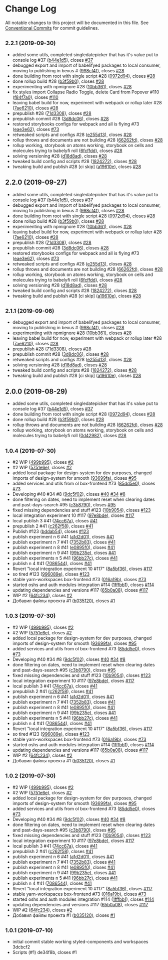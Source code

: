 # Change Log

All notable changes to this project will be documented in this file.
See [Conventional Commits](https://conventionalcommits.org) for commit guidelines.

## <small>2.2.1 (2019-09-30)</small>

* added some utils, completed singledatepicker that has it's value put to console log #37 ([b44e1d5](https://gitlab.ursip.ru/ursip/design-system/commit/b44e1d5)), closes [#37](https://gitlab.ursip.ru/ursip/design-system/issues/37)
* debugged export and import of babelifyed packages to local consumer, moving to publishing in bexus # ([998cf4f](https://gitlab.ursip.ru/ursip/design-system/commit/998cf4f)), closes [#28](https://gitlab.ursip.ru/ursip/design-system/issues/28)
* done building from root with single script #28 ([0972d94](https://gitlab.ursip.ru/ursip/design-system/commit/0972d94)), closes [#28](https://gitlab.ursip.ru/ursip/design-system/issues/28)
* done rollup build #28 ([b3f59b0](https://gitlab.ursip.ru/ursip/design-system/commit/b3f59b0)), closes [#28](https://gitlab.ursip.ru/ursip/design-system/issues/28)
* experimenting with npmignore #28 ([10bb361](https://gitlab.ursip.ru/ursip/design-system/commit/10bb361)), closes [#28](https://gitlab.ursip.ru/ursip/design-system/issues/28)
* fix styles import Collapse Radio Toggle, delete Card from Popover #110 ([f84f7a0](https://gitlab.ursip.ru/ursip/design-system/commit/f84f7a0)), closes [#110](https://gitlab.ursip.ru/ursip/design-system/issues/110)
* leaving babel build for now, experiment with webpack or rollup later #28 ([7ae6210](https://gitlab.ursip.ru/ursip/design-system/commit/7ae6210)), closes [#28](https://gitlab.ursip.ru/ursip/design-system/issues/28)
* prepublish #28 ([71d3308](https://gitlab.ursip.ru/ursip/design-system/commit/71d3308)), closes [#28](https://gitlab.ursip.ru/ursip/design-system/issues/28)
* prepublish commit #28 ([3d8dc06](https://gitlab.ursip.ru/ursip/design-system/commit/3d8dc06)), closes [#28](https://gitlab.ursip.ru/ursip/design-system/issues/28)
* restored storybooks configs for webpack and all is flying #73 ([eae3e62](https://gitlab.ursip.ru/ursip/design-system/commit/eae3e62)), closes [#73](https://gitlab.ursip.ru/ursip/design-system/issues/73)
* retweaked scripts and configs #28 ([e255d13](https://gitlab.ursip.ru/ursip/design-system/commit/e255d13)), closes [#28](https://gitlab.ursip.ru/ursip/design-system/issues/28)
* rollup throws and documents are not building #28 ([66262fd](https://gitlab.ursip.ru/ursip/design-system/commit/66262fd)), closes [#28](https://gitlab.ursip.ru/ursip/design-system/issues/28)
* rollup working, storybook on atoms working, storybook on cells and molecules trying to babelyfi roll ([6fcffdd](https://gitlab.ursip.ru/ursip/design-system/commit/6fcffdd)), closes [#28](https://gitlab.ursip.ru/ursip/design-system/issues/28)
* solving versioning #28 ([d18d8ad](https://gitlab.ursip.ru/ursip/design-system/commit/d18d8ad)), closes [#28](https://gitlab.ursip.ru/ursip/design-system/issues/28)
* tweaked build config and scripts #28 ([1824272](https://gitlab.ursip.ru/ursip/design-system/commit/1824272)), closes [#28](https://gitlab.ursip.ru/ursip/design-system/issues/28)
* tweaking build and publish #28 [ci skip] ([a19610e](https://gitlab.ursip.ru/ursip/design-system/commit/a19610e)), closes [#28](https://gitlab.ursip.ru/ursip/design-system/issues/28)





## 2.2.0 (2019-09-27)

* added some utils, completed singledatepicker that has it's value put to console log #37 ([b44e1d5](https://gitlab.ursip.ru/ursip/design-system/commit/b44e1d5)), closes [#37](https://gitlab.ursip.ru/ursip/design-system/issues/37)
* debugged export and import of babelifyed packages to local consumer, moving to publishing in bexus # ([998cf4f](https://gitlab.ursip.ru/ursip/design-system/commit/998cf4f)), closes [#28](https://gitlab.ursip.ru/ursip/design-system/issues/28)
* done building from root with single script #28 ([0972d94](https://gitlab.ursip.ru/ursip/design-system/commit/0972d94)), closes [#28](https://gitlab.ursip.ru/ursip/design-system/issues/28)
* done rollup build #28 ([b3f59b0](https://gitlab.ursip.ru/ursip/design-system/commit/b3f59b0)), closes [#28](https://gitlab.ursip.ru/ursip/design-system/issues/28)
* experimenting with npmignore #28 ([10bb361](https://gitlab.ursip.ru/ursip/design-system/commit/10bb361)), closes [#28](https://gitlab.ursip.ru/ursip/design-system/issues/28)
* leaving babel build for now, experiment with webpack or rollup later #28 ([7ae6210](https://gitlab.ursip.ru/ursip/design-system/commit/7ae6210)), closes [#28](https://gitlab.ursip.ru/ursip/design-system/issues/28)
* prepublish #28 ([71d3308](https://gitlab.ursip.ru/ursip/design-system/commit/71d3308)), closes [#28](https://gitlab.ursip.ru/ursip/design-system/issues/28)
* prepublish commit #28 ([3d8dc06](https://gitlab.ursip.ru/ursip/design-system/commit/3d8dc06)), closes [#28](https://gitlab.ursip.ru/ursip/design-system/issues/28)
* restored storybooks configs for webpack and all is flying #73 ([eae3e62](https://gitlab.ursip.ru/ursip/design-system/commit/eae3e62)), closes [#73](https://gitlab.ursip.ru/ursip/design-system/issues/73)
* retweaked scripts and configs #28 ([e255d13](https://gitlab.ursip.ru/ursip/design-system/commit/e255d13)), closes [#28](https://gitlab.ursip.ru/ursip/design-system/issues/28)
* rollup throws and documents are not building #28 ([66262fd](https://gitlab.ursip.ru/ursip/design-system/commit/66262fd)), closes [#28](https://gitlab.ursip.ru/ursip/design-system/issues/28)
* rollup working, storybook on atoms working, storybook on cells and molecules trying to babelyfi roll ([6fcffdd](https://gitlab.ursip.ru/ursip/design-system/commit/6fcffdd)), closes [#28](https://gitlab.ursip.ru/ursip/design-system/issues/28)
* solving versioning #28 ([d18d8ad](https://gitlab.ursip.ru/ursip/design-system/commit/d18d8ad)), closes [#28](https://gitlab.ursip.ru/ursip/design-system/issues/28)
* tweaked build config and scripts #28 ([1824272](https://gitlab.ursip.ru/ursip/design-system/commit/1824272)), closes [#28](https://gitlab.ursip.ru/ursip/design-system/issues/28)
* tweaking build and publish #28 [ci skip] ([a19610e](https://gitlab.ursip.ru/ursip/design-system/commit/a19610e)), closes [#28](https://gitlab.ursip.ru/ursip/design-system/issues/28)






## <small>2.1.1 (2019-09-06)</small>

* debugged export and import of babelifyed packages to local consumer, moving to publishing in bexus # ([998cf4f](https://gitlab.ursip.ru/ursip/design-system/commit/998cf4f)), closes [#28](https://gitlab.ursip.ru/ursip/design-system/issues/28)
* experimenting with npmignore #28 ([10bb361](https://gitlab.ursip.ru/ursip/design-system/commit/10bb361)), closes [#28](https://gitlab.ursip.ru/ursip/design-system/issues/28)
* leaving babel build for now, experiment with webpack or rollup later #28 ([7ae6210](https://gitlab.ursip.ru/ursip/design-system/commit/7ae6210)), closes [#28](https://gitlab.ursip.ru/ursip/design-system/issues/28)
* prepublish #28 ([71d3308](https://gitlab.ursip.ru/ursip/design-system/commit/71d3308)), closes [#28](https://gitlab.ursip.ru/ursip/design-system/issues/28)
* prepublish commit #28 ([3d8dc06](https://gitlab.ursip.ru/ursip/design-system/commit/3d8dc06)), closes [#28](https://gitlab.ursip.ru/ursip/design-system/issues/28)
* retweaked scripts and configs #28 ([e255d13](https://gitlab.ursip.ru/ursip/design-system/commit/e255d13)), closes [#28](https://gitlab.ursip.ru/ursip/design-system/issues/28)
* solving versioning #28 ([d18d8ad](https://gitlab.ursip.ru/ursip/design-system/commit/d18d8ad)), closes [#28](https://gitlab.ursip.ru/ursip/design-system/issues/28)
* tweaked build config and scripts #28 ([1824272](https://gitlab.ursip.ru/ursip/design-system/commit/1824272)), closes [#28](https://gitlab.ursip.ru/ursip/design-system/issues/28)
* tweaking build and publish #28 [ci skip] ([a19610e](https://gitlab.ursip.ru/ursip/design-system/commit/a19610e)), closes [#28](https://gitlab.ursip.ru/ursip/design-system/issues/28)






## 2.0.0 (2019-08-29)

* added some utils, completed singledatepicker that has it's value put to console log #37 ([b44e1d5](https://gitlab.ursip.ru/ursip/design-system/commit/b44e1d5)), closes [#37](https://gitlab.ursip.ru/ursip/design-system/issues/37)
* done building from root with single script #28 ([0972d94](https://gitlab.ursip.ru/ursip/design-system/commit/0972d94)), closes [#28](https://gitlab.ursip.ru/ursip/design-system/issues/28)
* done rollup build #28 ([b3f59b0](https://gitlab.ursip.ru/ursip/design-system/commit/b3f59b0)), closes [#28](https://gitlab.ursip.ru/ursip/design-system/issues/28)
* rollup throws and documents are not building #28 ([66262fd](https://gitlab.ursip.ru/ursip/design-system/commit/66262fd)), closes [#28](https://gitlab.ursip.ru/ursip/design-system/issues/28)
* rollup working, storybook on atoms working, storybook on cells and molecules trying to babelyfi roll ([0d42982](https://gitlab.ursip.ru/ursip/design-system/commit/0d42982)), closes [#28](https://gitlab.ursip.ru/ursip/design-system/issues/28)






## <small>1.0.4 (2019-07-30)</small>

* #2 WIP ([499b995](https://gitlab.ursip.ru/BOX/frontend/commit/499b995)), closes [#2](https://gitlab.ursip.ru/BOX/frontend/issues/2)
* #2 WIP ([5751e6e](https://gitlab.ursip.ru/BOX/frontend/commit/5751e6e)), closes [#2](https://gitlab.ursip.ru/BOX/frontend/issues/2)
* added local package for design-system for dev purposes, changed imports of design-system for smooth  ([93699fa](https://gitlab.ursip.ru/BOX/frontend/commit/93699fa)), closes [#95](https://gitlab.ursip.ru/BOX/frontend/issues/95)
* added services and utils from ol box-frontend #73 ([85dd5e0](https://gitlab.ursip.ru/BOX/frontend/commit/85dd5e0)), closes [#73](https://gitlab.ursip.ru/BOX/frontend/issues/73)
* Developing #40 #34 #8 ([9dc5f02](https://gitlab.ursip.ru/BOX/frontend/commit/9dc5f02)), closes [#40](https://gitlab.ursip.ru/BOX/frontend/issues/40) [#34](https://gitlab.ursip.ru/BOX/frontend/issues/34) [#8](https://gitlab.ursip.ru/BOX/frontend/issues/8)
* done filtering on dates, need to implement reset when clearing dates and past-days-search #95 ([c3b8790](https://gitlab.ursip.ru/BOX/frontend/commit/c3b8790)), closes [#95](https://gitlab.ursip.ru/BOX/frontend/issues/95)
* fixed missing dependencies and stuff #123 ([10b9054](https://gitlab.ursip.ru/BOX/frontend/commit/10b9054)), closes [#123](https://gitlab.ursip.ru/BOX/frontend/issues/123)
* local integration experiment 10 #117 ([97e8bde](https://gitlab.ursip.ru/BOX/frontend/commit/97e8bde)), closes [#117](https://gitlab.ursip.ru/BOX/frontend/issues/117)
* local publish 3 #41 ([74cc67a](https://gitlab.ursip.ru/BOX/frontend/commit/74cc67a)), closes [#41](https://gitlab.ursip.ru/BOX/frontend/issues/41)
* prepublish 2 #41 ([c262f58](https://gitlab.ursip.ru/BOX/frontend/commit/c262f58)), closes [#41](https://gitlab.ursip.ru/BOX/frontend/issues/41)
* Publish #123 ([bddab54](https://gitlab.ursip.ru/BOX/frontend/commit/bddab54)), closes [#123](https://gitlab.ursip.ru/BOX/frontend/issues/123)
* publish experiment n 6 #41 ([a1d2d01](https://gitlab.ursip.ru/BOX/frontend/commit/a1d2d01)), closes [#41](https://gitlab.ursip.ru/BOX/frontend/issues/41)
* publish experiment n 7 #41 ([7352b83](https://gitlab.ursip.ru/BOX/frontend/commit/7352b83)), closes [#41](https://gitlab.ursip.ru/BOX/frontend/issues/41)
* publish experiment n 8 #41 ([e0895f0](https://gitlab.ursip.ru/BOX/frontend/commit/e0895f0)), closes [#41](https://gitlab.ursip.ru/BOX/frontend/issues/41)
* publish experiment n 9 #41 ([99b235e](https://gitlab.ursip.ru/BOX/frontend/commit/99b235e)), closes [#41](https://gitlab.ursip.ru/BOX/frontend/issues/41)
* publish experiments n 5 #41 ([96bb27c](https://gitlab.ursip.ru/BOX/frontend/commit/96bb27c)), closes [#41](https://gitlab.ursip.ru/BOX/frontend/issues/41)
* publish n 4 #41 ([7086544](https://gitlab.ursip.ru/BOX/frontend/commit/7086544)), closes [#41](https://gitlab.ursip.ru/BOX/frontend/issues/41)
* Revert "local integration experiment 10 #117" ([8a5bf36](https://gitlab.ursip.ru/BOX/frontend/commit/8a5bf36)), closes [#117](https://gitlab.ursip.ru/BOX/frontend/issues/117)
* so tired #123 ([996089e](https://gitlab.ursip.ru/BOX/frontend/commit/996089e)), closes [#123](https://gitlab.ursip.ru/BOX/frontend/issues/123)
* stable yarn-workspaces box-frontend #73 ([016a19b](https://gitlab.ursip.ru/BOX/frontend/commit/016a19b)), closes [#73](https://gitlab.ursip.ru/BOX/frontend/issues/73)
* started oshs and auth modules integration #114 ([1fffbb1](https://gitlab.ursip.ru/BOX/frontend/commit/1fffbb1)), closes [#114](https://gitlab.ursip.ru/BOX/frontend/issues/114)
* updating dependencies and versions #117 ([65b0a08](https://gitlab.ursip.ru/BOX/frontend/commit/65b0a08)), closes [#117](https://gitlab.ursip.ru/BOX/frontend/issues/117)
* WIP #2 ([64fc234](https://gitlab.ursip.ru/BOX/frontend/commit/64fc234)), closes [#2](https://gitlab.ursip.ru/BOX/frontend/issues/2)
* Добавил файлы проекта #1 ([b035120](https://gitlab.ursip.ru/BOX/frontend/commit/b035120)), closes [#1](https://gitlab.ursip.ru/BOX/frontend/issues/1)





## <small>1.0.3 (2019-07-30)</small>

* #2 WIP ([499b995](https://gitlab.ursip.ru/BOX/frontend/commit/499b995)), closes [#2](https://gitlab.ursip.ru/BOX/frontend/issues/2)
* #2 WIP ([5751e6e](https://gitlab.ursip.ru/BOX/frontend/commit/5751e6e)), closes [#2](https://gitlab.ursip.ru/BOX/frontend/issues/2)
* added local package for design-system for dev purposes, changed imports of design-system for smooth  ([93699fa](https://gitlab.ursip.ru/BOX/frontend/commit/93699fa)), closes [#95](https://gitlab.ursip.ru/BOX/frontend/issues/95)
* added services and utils from ol box-frontend #73 ([85dd5e0](https://gitlab.ursip.ru/BOX/frontend/commit/85dd5e0)), closes [#73](https://gitlab.ursip.ru/BOX/frontend/issues/73)
* Developing #40 #34 #8 ([9dc5f02](https://gitlab.ursip.ru/BOX/frontend/commit/9dc5f02)), closes [#40](https://gitlab.ursip.ru/BOX/frontend/issues/40) [#34](https://gitlab.ursip.ru/BOX/frontend/issues/34) [#8](https://gitlab.ursip.ru/BOX/frontend/issues/8)
* done filtering on dates, need to implement reset when clearing dates and past-days-search #95 ([c3b8790](https://gitlab.ursip.ru/BOX/frontend/commit/c3b8790)), closes [#95](https://gitlab.ursip.ru/BOX/frontend/issues/95)
* fixed missing dependencies and stuff #123 ([10b9054](https://gitlab.ursip.ru/BOX/frontend/commit/10b9054)), closes [#123](https://gitlab.ursip.ru/BOX/frontend/issues/123)
* local integration experiment 10 #117 ([97e8bde](https://gitlab.ursip.ru/BOX/frontend/commit/97e8bde)), closes [#117](https://gitlab.ursip.ru/BOX/frontend/issues/117)
* local publish 3 #41 ([74cc67a](https://gitlab.ursip.ru/BOX/frontend/commit/74cc67a)), closes [#41](https://gitlab.ursip.ru/BOX/frontend/issues/41)
* prepublish 2 #41 ([c262f58](https://gitlab.ursip.ru/BOX/frontend/commit/c262f58)), closes [#41](https://gitlab.ursip.ru/BOX/frontend/issues/41)
* publish experiment n 6 #41 ([a1d2d01](https://gitlab.ursip.ru/BOX/frontend/commit/a1d2d01)), closes [#41](https://gitlab.ursip.ru/BOX/frontend/issues/41)
* publish experiment n 7 #41 ([7352b83](https://gitlab.ursip.ru/BOX/frontend/commit/7352b83)), closes [#41](https://gitlab.ursip.ru/BOX/frontend/issues/41)
* publish experiment n 8 #41 ([e0895f0](https://gitlab.ursip.ru/BOX/frontend/commit/e0895f0)), closes [#41](https://gitlab.ursip.ru/BOX/frontend/issues/41)
* publish experiment n 9 #41 ([99b235e](https://gitlab.ursip.ru/BOX/frontend/commit/99b235e)), closes [#41](https://gitlab.ursip.ru/BOX/frontend/issues/41)
* publish experiments n 5 #41 ([96bb27c](https://gitlab.ursip.ru/BOX/frontend/commit/96bb27c)), closes [#41](https://gitlab.ursip.ru/BOX/frontend/issues/41)
* publish n 4 #41 ([7086544](https://gitlab.ursip.ru/BOX/frontend/commit/7086544)), closes [#41](https://gitlab.ursip.ru/BOX/frontend/issues/41)
* Revert "local integration experiment 10 #117" ([8a5bf36](https://gitlab.ursip.ru/BOX/frontend/commit/8a5bf36)), closes [#117](https://gitlab.ursip.ru/BOX/frontend/issues/117)
* so tired #123 ([996089e](https://gitlab.ursip.ru/BOX/frontend/commit/996089e)), closes [#123](https://gitlab.ursip.ru/BOX/frontend/issues/123)
* stable yarn-workspaces box-frontend #73 ([016a19b](https://gitlab.ursip.ru/BOX/frontend/commit/016a19b)), closes [#73](https://gitlab.ursip.ru/BOX/frontend/issues/73)
* started oshs and auth modules integration #114 ([1fffbb1](https://gitlab.ursip.ru/BOX/frontend/commit/1fffbb1)), closes [#114](https://gitlab.ursip.ru/BOX/frontend/issues/114)
* updating dependencies and versions #117 ([65b0a08](https://gitlab.ursip.ru/BOX/frontend/commit/65b0a08)), closes [#117](https://gitlab.ursip.ru/BOX/frontend/issues/117)
* WIP #2 ([64fc234](https://gitlab.ursip.ru/BOX/frontend/commit/64fc234)), closes [#2](https://gitlab.ursip.ru/BOX/frontend/issues/2)
* Добавил файлы проекта #1 ([b035120](https://gitlab.ursip.ru/BOX/frontend/commit/b035120)), closes [#1](https://gitlab.ursip.ru/BOX/frontend/issues/1)






## <small>1.0.2 (2019-07-30)</small>

* #2 WIP ([499b995](https://gitlab.ursip.ru/BOX/frontend/commit/499b995)), closes [#2](https://gitlab.ursip.ru/BOX/frontend/issues/2)
* #2 WIP ([5751e6e](https://gitlab.ursip.ru/BOX/frontend/commit/5751e6e)), closes [#2](https://gitlab.ursip.ru/BOX/frontend/issues/2)
* added local package for design-system for dev purposes, changed imports of design-system for smooth  ([93699fa](https://gitlab.ursip.ru/BOX/frontend/commit/93699fa)), closes [#95](https://gitlab.ursip.ru/BOX/frontend/issues/95)
* added services and utils from ol box-frontend #73 ([85dd5e0](https://gitlab.ursip.ru/BOX/frontend/commit/85dd5e0)), closes [#73](https://gitlab.ursip.ru/BOX/frontend/issues/73)
* Developing #40 #34 #8 ([9dc5f02](https://gitlab.ursip.ru/BOX/frontend/commit/9dc5f02)), closes [#40](https://gitlab.ursip.ru/BOX/frontend/issues/40) [#34](https://gitlab.ursip.ru/BOX/frontend/issues/34) [#8](https://gitlab.ursip.ru/BOX/frontend/issues/8)
* done filtering on dates, need to implement reset when clearing dates and past-days-search #95 ([c3b8790](https://gitlab.ursip.ru/BOX/frontend/commit/c3b8790)), closes [#95](https://gitlab.ursip.ru/BOX/frontend/issues/95)
* fixed missing dependencies and stuff #123 ([10b9054](https://gitlab.ursip.ru/BOX/frontend/commit/10b9054)), closes [#123](https://gitlab.ursip.ru/BOX/frontend/issues/123)
* local integration experiment 10 #117 ([97e8bde](https://gitlab.ursip.ru/BOX/frontend/commit/97e8bde)), closes [#117](https://gitlab.ursip.ru/BOX/frontend/issues/117)
* local publish 3 #41 ([74cc67a](https://gitlab.ursip.ru/BOX/frontend/commit/74cc67a)), closes [#41](https://gitlab.ursip.ru/BOX/frontend/issues/41)
* prepublish 2 #41 ([c262f58](https://gitlab.ursip.ru/BOX/frontend/commit/c262f58)), closes [#41](https://gitlab.ursip.ru/BOX/frontend/issues/41)
* publish experiment n 6 #41 ([a1d2d01](https://gitlab.ursip.ru/BOX/frontend/commit/a1d2d01)), closes [#41](https://gitlab.ursip.ru/BOX/frontend/issues/41)
* publish experiment n 7 #41 ([7352b83](https://gitlab.ursip.ru/BOX/frontend/commit/7352b83)), closes [#41](https://gitlab.ursip.ru/BOX/frontend/issues/41)
* publish experiment n 8 #41 ([e0895f0](https://gitlab.ursip.ru/BOX/frontend/commit/e0895f0)), closes [#41](https://gitlab.ursip.ru/BOX/frontend/issues/41)
* publish experiment n 9 #41 ([99b235e](https://gitlab.ursip.ru/BOX/frontend/commit/99b235e)), closes [#41](https://gitlab.ursip.ru/BOX/frontend/issues/41)
* publish experiments n 5 #41 ([96bb27c](https://gitlab.ursip.ru/BOX/frontend/commit/96bb27c)), closes [#41](https://gitlab.ursip.ru/BOX/frontend/issues/41)
* publish n 4 #41 ([7086544](https://gitlab.ursip.ru/BOX/frontend/commit/7086544)), closes [#41](https://gitlab.ursip.ru/BOX/frontend/issues/41)
* Revert "local integration experiment 10 #117" ([8a5bf36](https://gitlab.ursip.ru/BOX/frontend/commit/8a5bf36)), closes [#117](https://gitlab.ursip.ru/BOX/frontend/issues/117)
* stable yarn-workspaces box-frontend #73 ([016a19b](https://gitlab.ursip.ru/BOX/frontend/commit/016a19b)), closes [#73](https://gitlab.ursip.ru/BOX/frontend/issues/73)
* started oshs and auth modules integration #114 ([1fffbb1](https://gitlab.ursip.ru/BOX/frontend/commit/1fffbb1)), closes [#114](https://gitlab.ursip.ru/BOX/frontend/issues/114)
* updating dependencies and versions #117 ([65b0a08](https://gitlab.ursip.ru/BOX/frontend/commit/65b0a08)), closes [#117](https://gitlab.ursip.ru/BOX/frontend/issues/117)
* WIP #2 ([64fc234](https://gitlab.ursip.ru/BOX/frontend/commit/64fc234)), closes [#2](https://gitlab.ursip.ru/BOX/frontend/issues/2)
* Добавил файлы проекта #1 ([b035120](https://gitlab.ursip.ru/BOX/frontend/commit/b035120)), closes [#1](https://gitlab.ursip.ru/BOX/frontend/issues/1)





## <small>1.0.1 (2019-07-10)</small>

* initial commit stable working styled-components and workspaces 3dcbcf2
* Scripts (#1) de34f8b, closes #1
